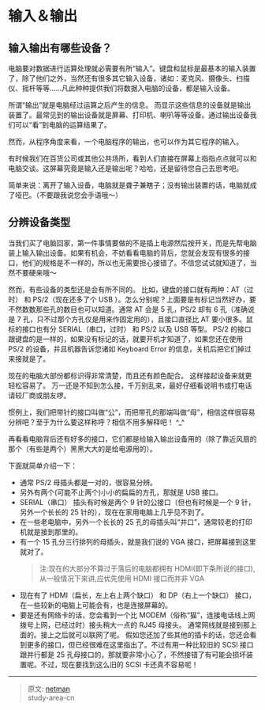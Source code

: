 # 输入＆输出

## 输入输出有哪些设备？

电脑要对数据进行运算处理就必需要有所“输入”。键盘和鼠标是最基本的输入装置了，除了他们之外，当然还有很多其它输入设备，诸如：麦克风、摄像头、扫描仪、摇杆等等……凡此种种提供我们将数据入电脑的设备，都是输入设备。

所谓“输出”就是电脑经过运算之后产生的信息。 而显示这些信息的设备就是输出装置了。最常见到的输出设备就是屏幕、打印机、喇叭等等设备。通过输出设备我们可以“看”到电脑的运算结果了。

然而，从程序角度来看，一个电脑程序的输出，也可以作为其它程序的输入。

有时候我们在百货公司或其他公共场所，看到人们直接在屏幕上指指点点就可以和电脑交谈。这屏幕究竟是输入还是输出呢？哈哈，还是留待您自己去思考吧。

简单来说：离开了输入设备，电脑就是聋子兼瞎子；没有输出装置的话，电脑就成了哑巴。（不要跟我说您会手语哦～）

## 分辨设备类型

当我们买了电脑回家，第一件事情要做的不是插上电源然后按开关，而是先帮电脑装上输入输出设备。如果有机会，不妨看看电脑的背后，您就会发现有很多的接口，他们的规格是不一样的，所以也无需要担心接错了。不信您试试就知道了，当然不要硬来哦～

然而，有些设备的类型还是会有所不同的。 比如，键盘的接口就有两种：AT（过时） 和 PS/2（现在还多了个 USB ）。怎么分别呢？上面要是有标记当然好办，要不然数数那些孔的数目也可以知道。通常 AT 会是 5 孔，PS/2 却有 6 孔（准确说是 7 孔，只不过那个方孔仅是用来作固定用的），且接口直径比 AT 要小很多。鼠标的接口也有分 SERIAL（串口，过时） 和 PS/2 以及 USB 等型。 PS/2 的接口跟键盘的是一样的，如果没有标记的话，就要开机才知道了，如果您还在使用 PS/2 的设备，并且机器告诉您诸如 Keyboard Error 的信息，关机后把它们掉过来接就是了。

现在的电脑大部份都标识得非常清楚，而且还有颜色配合。 这样接起设备来就更轻松容易了。 万一还是不知到怎么接，千万别乱来，最好仔细看说明书或打电话请较厂商或朋友啰。

惯例上，我们把带针的接口叫做“公”，而把带孔的那端叫做“母”，相信这样很容易分辨吧？至于为什么要这样称呼？相信不用多解释吧！ ^\_^

再看看电脑背后还有好多的接口，它们都是给输入输出设备用的（除了靠近风扇的那个（有些是两个）黑黑大大的是给电源用的）。

下面就简单介绍一下：

- 通常 PS/2 母插头都是一对的，很容易分辨。
- 另外有两个(可能不止两个)小小的扁扁的方孔，那就是 USB 接口。
- SERIAL（串口） 插头有时候是两个 9 针的公接口（但也有时候是一个 9 针，另外一个长长的 25 针的），现在在家用电脑上几乎见不到了。
- 在一些老电脑中，另外一个长长的 25 孔的母插头叫“并口”，通常较老的打印机就是接到那里的。
- 有一个 15 孔分三行排列的母插头，就是我们说的 VGA 接口，把屏幕接到这里就对了。
  > 注:现在的大部分不算过于落后的电脑都拥有 HDMI(即下条所说的接口),从一般情况下来讲,应优先使用 HDMI 接口而并非 VGA
- 现在有了 HDMI（扁长，左上右上两个缺口） 和 DP（右上一个缺口） 接口，在一些较新的电脑上可能会有，也是连接屏幕的。
- 要是还有网络卡的话，您会看到一个比 MODEM（俗称“猫”，连接电话线上网拨号上网，已经过时）接头稍大一点的 RJ45 母接头。 通常网线就是接到那上面的。接上之后就可以联网了呢。
  假如您还加了些其他的插卡的话，您还会看到更多的接口，但已经很难在这里指出了。不过有用一种比较旧的 SCSI 接口跟并行都是 25 孔母接口的，那就要非常小心了，不然接错了有可能会损坏装置呢。不过，现在要找到这么旧的 SCSI 卡还真不容易呢！

---

> 原文: [netman](http://www.study-area.org/compu/compu_io.htm)</br>
> study-area-cn
